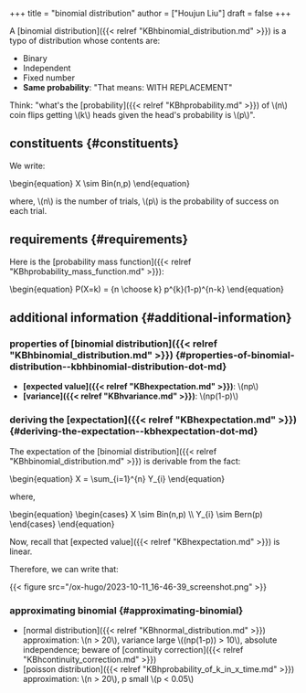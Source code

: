 +++
title = "binomial distribution"
author = ["Houjun Liu"]
draft = false
+++

A [binomial distribution]({{< relref "KBhbinomial_distribution.md" >}}) is a typo of distribution whose contents are:

-   Binary
-   Independent
-   Fixed number
-   **Same probability**: "That means: WITH REPLACEMENT"

Think: "what's the [probability]({{< relref "KBhprobability.md" >}}) of \\(n\\) coin flips getting \\(k\\) heads given the head's probability is \\(p\\)".


## constituents {#constituents}

We write:

\begin{equation}
X \sim Bin(n,p)
\end{equation}

where, \\(n\\) is the number of trials, \\(p\\) is the probability of success on each trial.


## requirements {#requirements}

Here is the [probability mass function]({{< relref "KBhprobability_mass_function.md" >}}):

\begin{equation}
P(X=k) = {n \choose k} p^{k}(1-p)^{n-k}
\end{equation}


## additional information {#additional-information}


### properties of [binomial distribution]({{< relref "KBhbinomial_distribution.md" >}}) {#properties-of-binomial-distribution--kbhbinomial-distribution-dot-md}

-   **[expected value]({{< relref "KBhexpectation.md" >}})**: \\(np\\)
-   **[variance]({{< relref "KBhvariance.md" >}})**: \\(np(1-p)\\)


### deriving the [expectation]({{< relref "KBhexpectation.md" >}}) {#deriving-the-expectation--kbhexpectation-dot-md}

The expectation of the [binomial distribution]({{< relref "KBhbinomial_distribution.md" >}}) is derivable from the fact:

\begin{equation}
X = \sum\_{i=1}^{n} Y\_{i}
\end{equation}

where,

\begin{equation}
\begin{cases}
X \sim Bin(n,p) \\\\
Y\_{i} \sim Bern(p)
\end{cases}
\end{equation}

Now, recall that [expected value]({{< relref "KBhexpectation.md" >}}) is linear.

Therefore, we can write that:

{{< figure src="/ox-hugo/2023-10-11_16-46-39_screenshot.png" >}}


### approximating binomial {#approximating-binomial}

-   [normal distribution]({{< relref "KBhnormal_distribution.md" >}}) approximation: \\(n > 20\\), variance large \\((np(1-p)) > 10\\), absolute independence; beware of [continuity correction]({{< relref "KBhcontinuity_correction.md" >}})
-   [poisson distribution]({{< relref "KBhprobability_of_k_in_x_time.md" >}}) approximation: \\(n > 20\\), p small \\(p < 0.05\\)
